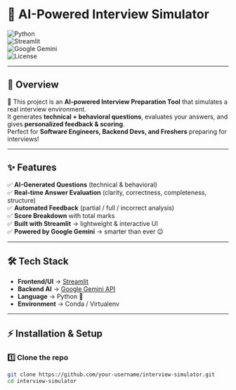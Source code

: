 # 🎤 AI-Powered Interview Simulator  

![Python](https://img.shields.io/badge/Python-3.10%2B-blue?style=for-the-badge&logo=python)  
![Streamlit](https://img.shields.io/badge/Streamlit-App-red?style=for-the-badge&logo=streamlit)  
![Google Gemini](https://img.shields.io/badge/Google-Gemini-4285F4?style=for-the-badge&logo=google)  
![License](https://img.shields.io/badge/License-MIT-green?style=for-the-badge)  

---

## 🌟 Overview  
🚀 This project is an **AI-powered Interview Preparation Tool** that simulates a real interview environment.  
It generates **technical + behavioral questions**, evaluates your answers, and gives **personalized feedback & scoring**.  
Perfect for **Software Engineers, Backend Devs, and Freshers** preparing for interviews!  

---

## ✨ Features  
✅ **AI-Generated Questions** (technical & behavioral)  
✅ **Real-time Answer Evaluation** (clarity, correctness, completeness, structure)  
✅ **Automated Feedback** (partial / full / incorrect analysis)  
✅ **Score Breakdown** with total marks  
✅ **Built with Streamlit** → lightweight & interactive UI  
✅ **Powered by Google Gemini** → smarter than ever 😉  

---

## 🛠️ Tech Stack  
- **Frontend/UI** → [Streamlit](https://streamlit.io/)  
- **Backend AI** → [Google Gemini API](https://ai.google.dev/)  
- **Language** → Python 🐍  
- **Environment** → Conda / Virtualenv  

---

## ⚡ Installation & Setup  

### 1️⃣ Clone the repo  
```bash
git clone https://github.com/your-username/interview-simulator.git
cd interview-simulator
